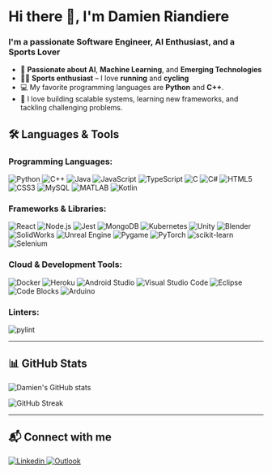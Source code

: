 # Hi there 👋, I'm Damien Riandiere

### I'm a passionate **Software Engineer**, **AI Enthusiast**, and a **Sports Lover**

- 🧠 **Passionate about AI**, **Machine Learning**, and **Emerging Technologies**
- 🚴‍♂️ **Sports enthusiast** – I love **running** and **cycling**
- 💻 My favorite programming languages are **Python** and **C++**.
- 🚀 I love building scalable systems, learning new frameworks, and tackling challenging problems.

## 🛠️ **Languages & Tools**

### **Programming Languages:**

![Python](https://img.shields.io/badge/Python-3776AB?style=for-the-badge&logo=python&logoColor=white)
![C++](https://img.shields.io/badge/C++-00599C?style=for-the-badge&logo=c%2B%2B&logoColor=white)
![Java](https://img.shields.io/badge/Java-007396?style=for-the-badge&logo=java&logoColor=white)
![JavaScript](https://img.shields.io/badge/JavaScript-F7DF1E?style=for-the-badge&logo=javascript&logoColor=black)
![TypeScript](https://img.shields.io/badge/TypeScript-3178C6?style=for-the-badge&logo=typescript&logoColor=white)
![C](https://img.shields.io/badge/C-A8B9CC?style=for-the-badge&logo=c&logoColor=white)
![C#](https://img.shields.io/badge/C%23-239120?style=for-the-badge&logo=csharp&logoColor=white)
![HTML5](https://img.shields.io/badge/HTML5-E34F26?style=for-the-badge&logo=html5&logoColor=white)
![CSS3](https://img.shields.io/badge/CSS3-1572B6?style=for-the-badge&logo=css3&logoColor=white)
![MySQL](https://img.shields.io/badge/MySQL-4479A1?style=for-the-badge&logo=mysql&logoColor=white)
![MATLAB](https://img.shields.io/badge/MATLAB-0076A8?style=for-the-badge&logo=matlab&logoColor=white)
![Kotlin](https://img.shields.io/badge/Kotlin-0095D5?style=for-the-badge&logo=kotlin&logoColor=white)

### **Frameworks & Libraries:**

![React](https://img.shields.io/badge/React-61DAFB?style=for-the-badge&logo=react&logoColor=black)
![Node.js](https://img.shields.io/badge/Node.js-339933?style=for-the-badge&logo=node.js&logoColor=white)
![Jest](https://img.shields.io/badge/Jest-C21325?style=for-the-badge&logo=jest&logoColor=white)
![MongoDB](https://img.shields.io/badge/MongoDB-47A248?style=for-the-badge&logo=mongodb&logoColor=white)
![Kubernetes](https://img.shields.io/badge/Kubernetes-326CE5?style=for-the-badge&logo=kubernetes&logoColor=white)
![Unity](https://img.shields.io/badge/Unity-000000?style=for-the-badge&logo=unity&logoColor=white)
![Blender](https://img.shields.io/badge/Blender-F5792A?style=for-the-badge&logo=blender&logoColor=white)
![SolidWorks](https://img.shields.io/badge/SolidWorks-000000?style=for-the-badge&logo=solidworks&logoColor=white)
![Unreal Engine](https://img.shields.io/badge/Unreal_Engine-000000?style=for-the-badge&logo=unreal-engine&logoColor=white)
![Pygame](https://img.shields.io/badge/Pygame-000000?style=for-the-badge&logo=pygame&logoColor=white)
![PyTorch](https://img.shields.io/badge/PyTorch-EE4C2C?style=for-the-badge&logo=pytorch&logoColor=white)
![scikit-learn](https://img.shields.io/badge/scikit--learn-F7931E?style=for-the-badge&logo=scikit-learn&logoColor=white)
![Selenium](https://img.shields.io/badge/Selenium-43B02A?style=for-the-badge&logo=selenium&logoColor=white)

### **Cloud & Development Tools:**

![Docker](https://img.shields.io/badge/Docker-2496ED?style=for-the-badge&logo=docker&logoColor=white)
![Heroku](https://img.shields.io/badge/Heroku-430098?style=for-the-badge&logo=heroku&logoColor=white)
![Android Studio](https://img.shields.io/badge/Android_Studio-3DDC84?style=for-the-badge&logo=android-studio&logoColor=white)
![Visual Studio Code](https://img.shields.io/badge/Visual_Studio_Code-007ACC?style=for-the-badge&logo=visual-studio-code&logoColor=white)
![Eclipse](https://img.shields.io/badge/Eclipse-2C2255?style=for-the-badge&logo=eclipse&logoColor=white)
![Code Blocks](https://img.shields.io/badge/CodeBlocks-000000?style=for-the-badge&logo=code-blocks&logoColor=white)
![Arduino](https://img.shields.io/badge/Arduino-00979D?style=for-the-badge&logo=arduino&logoColor=white)

### **Linters:**

![pylint](https://img.shields.io/badge/pylint-1D6F42?style=for-the-badge&logo=pylint&logoColor=white)

---

## 📊 **GitHub Stats**

![Damien's GitHub stats](https://github-readme-stats.vercel.app/api?username=damienriandiere&show_icons=true&count_private=true&hide_title=true&theme=radical)

![GitHub Streak](https://github-readme-streak-stats.herokuapp.com/?user=damienriandiere&theme=radical)

---

## 📬 **Connect with me**
<a target="_blank" rel="noopener noreferrer" href="https://www.linkedin.com/in/damien-riandiere/">
    <img alt="Linkedin" src="https://img.shields.io/badge/linkedin-%230077B5.svg?style=for-the-badge&logo=linkedin&logoColor=white" />
  </a>
  <a target="_blank" rel="noopener noreferrer" href="mailto:damien.riandiere@outlook.fr">
    <img alt="Outlook" src="https://img.shields.io/badge/Outlook-0078D4?style=for-the-badge&logo=microsoft-outlook&logoColor=white" />
</a>
